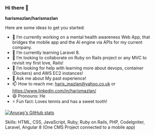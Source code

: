 ### Hi there 👋

**harismazlan/harismazlan**

Here are some ideas to get you started:

- 🔭 I’m currently working on a mental health awareness Web App, that bridges the mobile app and the AI engine via APIs for my current company.
- 🌱 I’m currently learning Laravel 8.
- 👯 I’m looking to collaborate on Ruby on Rails project or any MVC to revisit my first love, Rails!
- 🤔 I’m looking for help with learning more about devops, container (Dockers) and AWS EC2 instances!
- 💬 Ask me about My past experience!
- 📫 How to reach me: haris_mazlan@yahoo.co.uk or https://www.linkedin.com/in/harismazlan/
- 😄 Pronouns: He
- ⚡ Fun fact: Loves tennis and has a sweet tooth!


[![Anurag's GitHub stats](https://github-readme-stats.vercel.app/api?username=harismazlan)](https://github.com/anuraghazra/github-readme-stats)

Skills: HTML, CSS, JavaScript, Ruby, Ruby on Rails, PHP, CodeIgniter, Laravel, Angular 8 (One CMS Project connected to a mobile app)
